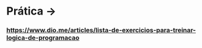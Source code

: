 # Prática -> 
### https://www.dio.me/articles/lista-de-exercicios-para-treinar-logica-de-programacao